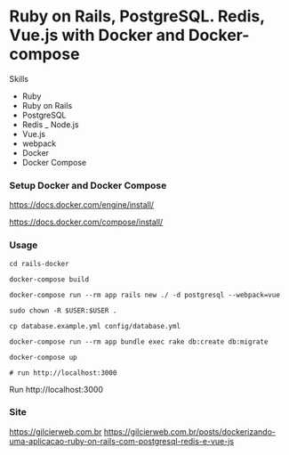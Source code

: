 # Ruby on Rails, PostgreSQL. Redis, Vue.js with Docker and Docker-compose 

Skills
- Ruby
- Ruby on Rails
- PostgreSQL
- Redis
_ Node.js
- Vue.js
- webpack
- Docker
- Docker Compose

### Setup Docker and Docker Compose
https://docs.docker.com/engine/install/

https://docs.docker.com/compose/install/

### Usage

```shell script
cd rails-docker

docker-compose build

docker-compose run --rm app rails new ./ -d postgresql --webpack=vue

sudo chown -R $USER:$USER . 

cp database.example.yml config/database.yml

docker-compose run --rm app bundle exec rake db:create db:migrate

docker-compose up

# run http://localhost:3000
```
Run http://localhost:3000

### Site
https://gilcierweb.com.br
https://gilcierweb.com.br/posts/dockerizando-uma-aplicacao-ruby-on-rails-com-postgresql-redis-e-vue-js
